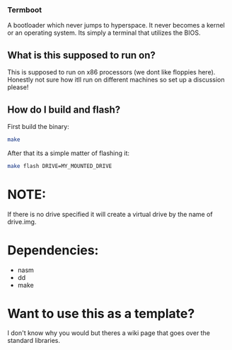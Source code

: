 ### Termboot

A bootloader which never jumps to hyperspace. It never becomes a kernel or an operating system. Its simply a terminal that utilizes the BIOS.

## What is this supposed to run on?
This is supposed to run on x86 processors (we dont like floppies here). Honestly not sure how itll run on different machines so set up a discussion please!

## How do I build and flash?
First build the binary:
```sh
make
```

After that its a simple matter of flashing it:
```sh
make flash DRIVE=MY_MOUNTED_DRIVE
```

# NOTE:
If there is no drive specified it will create a virtual drive by the name of drive.img.

# Dependencies:
* nasm
* dd
* make

# Want to use this as a template?
I don't know why you would but theres a wiki page that goes over the standard libraries.
